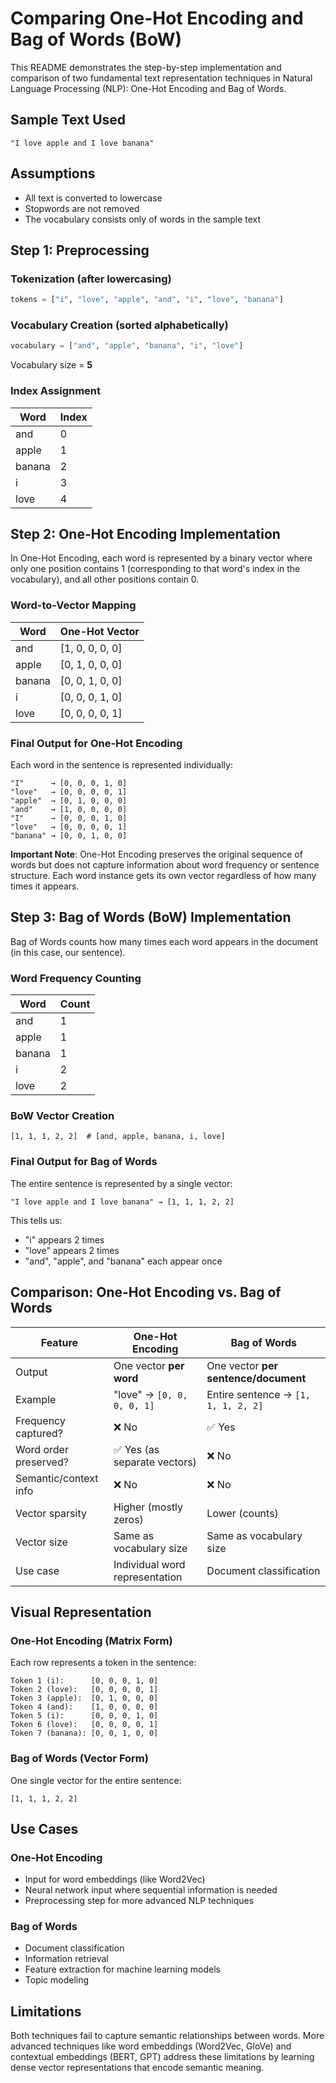 # Comparing One-Hot Encoding and Bag of Words (BoW)

This README demonstrates the step-by-step implementation and comparison of two fundamental text representation techniques in Natural Language Processing (NLP): One-Hot Encoding and Bag of Words.

## Sample Text Used

```
"I love apple and I love banana"
```

## Assumptions

- All text is converted to lowercase
- Stopwords are not removed
- The vocabulary consists only of words in the sample text

## Step 1: Preprocessing

### Tokenization (after lowercasing)

```python
tokens = ["i", "love", "apple", "and", "i", "love", "banana"]
```

### Vocabulary Creation (sorted alphabetically)

```python
vocabulary = ["and", "apple", "banana", "i", "love"]
```

Vocabulary size = **5**

### Index Assignment

| Word   | Index |
|--------|-------|
| and    | 0     |
| apple  | 1     |
| banana | 2     |
| i      | 3     |
| love   | 4     |

## Step 2: One-Hot Encoding Implementation

In One-Hot Encoding, each word is represented by a binary vector where only one position contains 1 (corresponding to that word's index in the vocabulary), and all other positions contain 0.

### Word-to-Vector Mapping

| Word   | One-Hot Vector    |
|--------|-------------------|
| and    | [1, 0, 0, 0, 0]   |
| apple  | [0, 1, 0, 0, 0]   |
| banana | [0, 0, 1, 0, 0]   |
| i      | [0, 0, 0, 1, 0]   |
| love   | [0, 0, 0, 0, 1]   |

### Final Output for One-Hot Encoding

Each word in the sentence is represented individually:

```
"I"      → [0, 0, 0, 1, 0]
"love"   → [0, 0, 0, 0, 1]
"apple"  → [0, 1, 0, 0, 0]
"and"    → [1, 0, 0, 0, 0]
"I"      → [0, 0, 0, 1, 0]
"love"   → [0, 0, 0, 0, 1]
"banana" → [0, 0, 1, 0, 0]
```

**Important Note**: One-Hot Encoding preserves the original sequence of words but does not capture information about word frequency or sentence structure. Each word instance gets its own vector regardless of how many times it appears.

## Step 3: Bag of Words (BoW) Implementation

Bag of Words counts how many times each word appears in the document (in this case, our sentence).

### Word Frequency Counting

| Word   | Count |
|--------|-------|
| and    | 1     |
| apple  | 1     |
| banana | 1     |
| i      | 2     |
| love   | 2     |

### BoW Vector Creation

```
[1, 1, 1, 2, 2]  # [and, apple, banana, i, love]
```

### Final Output for Bag of Words

The entire sentence is represented by a single vector:

```
"I love apple and I love banana" → [1, 1, 1, 2, 2]
```

This tells us:
- "i" appears 2 times
- "love" appears 2 times
- "and", "apple", and "banana" each appear once

## Comparison: One-Hot Encoding vs. Bag of Words

| Feature | One-Hot Encoding | Bag of Words |
|---------|------------------|--------------|
| Output | One vector **per word** | One vector **per sentence/document** |
| Example | "love" → `[0, 0, 0, 0, 1]` | Entire sentence → `[1, 1, 1, 2, 2]` |
| Frequency captured? | ❌ No | ✅ Yes |
| Word order preserved? | ✅ Yes (as separate vectors) | ❌ No |
| Semantic/context info | ❌ No | ❌ No |
| Vector sparsity | Higher (mostly zeros) | Lower (counts) |
| Vector size | Same as vocabulary size | Same as vocabulary size |
| Use case | Individual word representation | Document classification |

## Visual Representation

### One-Hot Encoding (Matrix Form)
Each row represents a token in the sentence:

```
Token 1 (i):      [0, 0, 0, 1, 0]
Token 2 (love):   [0, 0, 0, 0, 1]
Token 3 (apple):  [0, 1, 0, 0, 0]
Token 4 (and):    [1, 0, 0, 0, 0]
Token 5 (i):      [0, 0, 0, 1, 0]
Token 6 (love):   [0, 0, 0, 0, 1]
Token 7 (banana): [0, 0, 1, 0, 0]
```

### Bag of Words (Vector Form)
One single vector for the entire sentence:

```
[1, 1, 1, 2, 2]
```


## Use Cases

### One-Hot Encoding
- Input for word embeddings (like Word2Vec)
- Neural network input where sequential information is needed
- Preprocessing step for more advanced NLP techniques

### Bag of Words
- Document classification
- Information retrieval
- Feature extraction for machine learning models
- Topic modeling

## Limitations

Both techniques fail to capture semantic relationships between words. More advanced techniques like word embeddings (Word2Vec, GloVe) and contextual embeddings (BERT, GPT) address these limitations by learning dense vector representations that encode semantic meaning.
